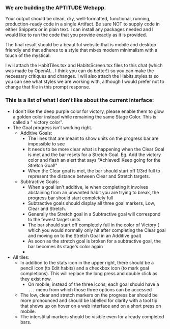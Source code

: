 ### We are building the APTITUDE Webapp.

Your output should be clean, dry, well-formatted, functional, running,
production-ready code in a single Artifact. Be sure NOT to supply code in
either
Snippets or in plain text. I can install any packages needed and I would like
to run the code that you provide exactly as it is provided.

The final result should be a beautiful website that is mobile and desktop
friendly and that adheres to a style that mixes modern minimalism with a touch
of the mystical.

I will attach the HabitTiles.tsx and HabitsScreen.tsx files to this chat (which
was made by OpenAI...
I think you can do better!) so you can make the necessary critiques and
changes. I will also
attach the Habits.styles.ts so you can see what styles we are working with,
although I would prefer not to change that file in this prompt response.

### This is a list of what I don't like about the current interface:

- I don't like the deep purple color for victory, please enable them to glow a
  golden color instead while remaining the same Stage Color. This is called a "
  victory color".
- The Goal progress isn't working right.
    - Additive Goals:
        - The lines that are meant to show units on the progress bar are
          impossible to see
        - It needs to be more clear what is happening when the Clear Goal is
          met and the bar resets for a Stretch Goal. Eg. Add the victory color
          and flash an alert that says "Achieved! Keep going for the Stretch
          Goal!"
        - When the Clear goal is met, the bar should start off 1/3rd full to
          represent the distance between Clear and Stretch targets.
    - Subtractive Goals:
        - When a goal isn't additive, ie when completing it involves abstaining
          from an unwanted habit you are trying to break, the progress bar
          should start completely full
        - Subtractive goals should display all three goal markers, Low, Clear
          and Stretch.
        - Generally the Stretch goal in a Subtractive goal will correspond to
          the fewest target units
        - The bar should start off completely full in the color of Victory (
          which you would normally only hit after completing the Clear goal and
          moving on to the Stretch Goal in an Additive goal)
        - As soon as the stretch goal is broken for a subtractive goal, the bar
          becomes its stage's color again
        -
- All tiles:
    - In addition to the stats icon in the upper right, there should be a
      pencil icon (to Edit habits) and a checkbox icon (to mark goal
      completions). This will replace the long press and double click as they
      exist now.
        - On mobile, instead of the three icons, each goal should have a `...`
          menu from which those three options can be accessed
    - The low, clear and stretch markers on the progress bar should be more
      pronounced and should be labelled for clarity with a tool tip that shows
      up on hover on a web interface and on a short press on mobile.
    - The interstitial markers should be visible even for already completed
      bars.
